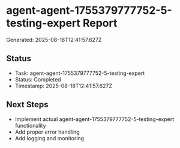 # agent-agent-1755379777752-5-testing-expert Report

Generated: 2025-08-18T12:41:57.627Z

## Status
- Task: agent-agent-1755379777752-5-testing-expert
- Status: Completed
- Timestamp: 2025-08-18T12:41:57.627Z

## Next Steps
- Implement actual agent-agent-1755379777752-5-testing-expert functionality
- Add proper error handling
- Add logging and monitoring

